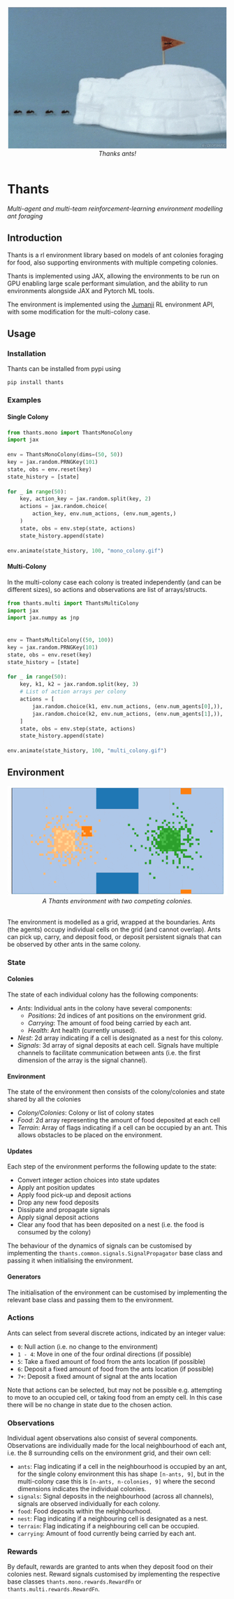 <div align="center">
  <img src="https://github.com/zombie-einstein/thants/raw/main/.github/images/thants.gif" />
  <br>
  <em>Thanks ants!</em>
</div>
<br>

# Thants

*Multi-agent and multi-team reinforcement-learning environment modelling ant foraging*

## Introduction

Thants is a rl environment library based on models of ant colonies foraging for food, also supporting
environments with multiple competing colonies.

Thants is implemented using JAX, allowing the environments to be run on GPU enabling large scale performant
simulation, and the ability to run environments alongside JAX and Pytorch ML tools.

The environment is implemented using the [Jumanji](https://github.com/instadeepai/jumanji) RL environment API, with some modification
for the multi-colony case.

## Usage

### Installation

Thants can be installed from pypi using

```commandline
pip install thants
```

### Examples

#### Single Colony

```python
from thants.mono import ThantsMonoColony
import jax

env = ThantsMonoColony(dims=(50, 50))
key = jax.random.PRNGKey(101)
state, obs = env.reset(key)
state_history = [state]

for _ in range(50):
    key, action_key = jax.random.split(key, 2)
    actions = jax.random.choice(
        action_key, env.num_actions, (env.num_agents,)
    )
    state, obs = env.step(state, actions)
    state_history.append(state)

env.animate(state_history, 100, "mono_colony.gif")
```

#### Multi-Colony

In the multi-colony case each colony is treated independently (and can be
different sizes), so actions and observations are list of arrays/structs.

```python
from thants.multi import ThantsMultiColony
import jax
import jax.numpy as jnp


env = ThantsMultiColony((50, 100))
key = jax.random.PRNGKey(101)
state, obs = env.reset(key)
state_history = [state]

for _ in range(50):
    key, k1, k2 = jax.random.split(key, 3)
    # List of action arrays per colony
    actions = [
        jax.random.choice(k1, env.num_actions, (env.num_agents[0],)),
        jax.random.choice(k2, env.num_actions, (env.num_agents[1],)),
    ]
    state, obs = env.step(state, actions)
    state_history.append(state)

env.animate(state_history, 100, "multi_colony.gif")
```

## Environment

<div align="center">
  <img src="https://github.com/zombie-einstein/thants/raw/main/.github/images/thants_env.gif" />
  <br>
  <em>A Thants environment with two competing colonies.</em>
</div>
<br>

The environment is modelled as a grid, wrapped at the boundaries. Ants (the agents)
occupy individual cells on the grid (and cannot overlap). Ants can pick up, carry,
and deposit food, or deposit persistent signals that can be observed by other ants
in the same colony.

### State

#### Colonies

The state of each individual colony has the following components:

- *Ants*: Individual ants in the colony have several components:
    - *Positions*: 2d indices of ant positions on the environment grid.
    - *Carrying*: The amount of food being carried by each ant.
    - *Health*: Ant health (currently unused).
- *Nest*: 2d array indicating if a cell is designated as a nest for this colony.
- *Signals*: 3d array of signal deposits at each cell. Signals have multiple channels
  to facilitate communication between ants (i.e. the first dimension of the array
  is the signal channel).

#### Environment

The state of the environment then consists of the colony/colonies and state shared
by all the colonies

- *Colony/Colonies*: Colony or list of colony states
- *Food*: 2d array representing the amount of food deposited at each cell
- *Terrain*: Array of flags indicating if a cell can be occupied by an ant. This
  allows obstacles to be placed on the environment.

#### Updates

Each step of the environment performs the following update to the state:

- Convert integer action choices into state updates
- Apply ant position updates
- Apply food pick-up and deposit actions
- Drop any new food deposits
- Dissipate and propagate signals
- Apply signal deposit actions
- Clear any food that has been deposited on a nest (i.e. the food is consumed
  by the colony)

The behaviour of the dynamics of signals can be customised by implementing the
`thants.common.signals.SignalPropagator` base class and passing it when initialising
the environment.

#### Generators

The initialisation of the environment can be customised by implementing the
relevant base class and passing them to the environment.

### Actions

Ants can select from several discrete actions, indicated by an integer value:

- `0`: Null action (i.e. no change to the environment)
- `1 - 4`: Move in one of the four ordinal directions (if possible)
- `5`: Take a fixed amount of food from the ants location (if possible)
- `6`: Deposit a fixed amount of food from the ants location (if possible)
- `7+`: Deposit a fixed amount of signal at the ants location

Note that actions can be selected, but may not be possible e.g. attempting
to move to an occupied cell, or taking food from an empty cell. In this
case there will be no change in state due to the chosen action.

### Observations

Individual agent observations also consist of several components. Observations are
individually made for the local neighbourhood of each ant, i.e. the 8 surrounding
cells on the environment grid, and their own cell:

- `ants`: Flag indicating if a cell in the neighbourhood is occupied by an ant,
  for the single colony environment this has shape `[n-ants, 9]`, but in the multi-colony
  case this is `[n-ants, n-colonies, 9]` where the second dimensions indicates the
  individual colonies.
- `signals`: Signal deposits in the neighbourhood (across all channels), signals are
  observed individually for each colony.
- `food`: Food deposits within the neighbourhood.
- `nest`: Flag indicating if a neighbouring cell is designated as a nest.
- `terrain`: Flag indicating if a neighbouring cell can be occupied.
- `carrying`: Amount of food currently being carried by each ant.

### Rewards

By default, rewards are granted to ants when they deposit food on their colonies nest.
Reward signals customised by implementing the respective base classes
`thants.mono.rewards.RewardFn` or `thants.multi.rewards.RewardFn`.
